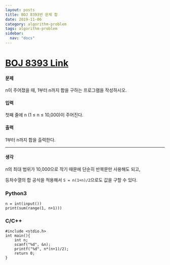 ```yaml
---
layout: posts
title: BOJ 8393번 문제 합
date: 2019-11-06
category: algorithm-problem
tags: algorithm-problem
sidebar:
  nav: "docs"
---
```

# [BOJ 8393 Link](https://www.acmicpc.net/problem/8393)
#### 문제
n이 주어졌을 때, 1부터 n까지 합을 구하는 프로그램을 작성하시오.

#### 입력
첫째 줄에 n (1 ≤ n ≤ 10,000)이 주어진다.

#### 출력
1부터 n까지 합을 출력한다.
- - -
#### 생각
n의 최대 범위가 10,000으로 작기 때문에 단순히 반복문만 사용해도 되고,

등차수열의 합 공식을 적용해서 `S = n(1+n)/2`으로도 값을 구할 수 있다.
### Python3
```
n = int(input())
print(sum(range(1, n+1)))
```
### C/C++
```
#include <stdio.h>
int main(){
    int n;
    scanf("%d", &n);
    printf("%d", n*(n+1)/2);
    return 0;
}
```